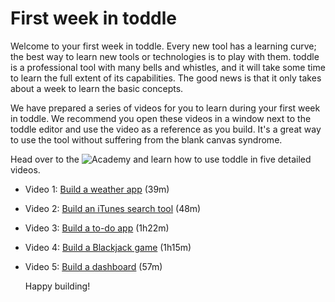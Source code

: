 # First week in toddle

Welcome to your first week in toddle. Every new tool has a learning curve; the best way to learn new tools or technologies is to play with them.
toddle is a professional tool with many bells and whistles, and it will take some time to learn the full extent of its capabilities. 
The good news is that it only takes about a week to learn the basic concepts.

We have prepared a series of videos for you to learn during your first week in toddle. 
We recommend you open these videos in a window next to the toddle editor and use the video as a reference as you build. It's a great way to use the tool without suffering from the blank canvas syndrome.

Head over to the ![Academy]([https?](https://toddle.dev/academy/the-first-week-in-toddle?video=UWFBhHtU2Eo)) and learn how to use toddle in five detailed videos.

- Video 1: [Build a weather app](https://toddle.dev/academy/the-first-week-in-toddle?video=SY3o9FQs1sU) (39m)
- Video 2: [Build an iTunes search tool](https://toddle.dev/academy/the-first-week-in-toddle?video=6MNdK-CDUK4) (48m)
- Video 3: [Build a to-do app](https://toddle.dev/academy/the-first-week-in-toddle?video=NItmmOhjXbA) (1h22m)
- Video 4: [Build a Blackjack game](https://toddle.dev/academy/the-first-week-in-toddle?video=Zf-doUAPlb0) (1h15m)
- Video 5: [Build a dashboard](https://toddle.dev/academy/the-first-week-in-toddle?video=TC5aPHoNwEk) (57m)

  Happy building!
